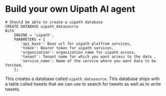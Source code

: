 # Build your own Uipath AI agent

```
# Should be able to create a uipath database
CREATE DATABASE uipath_datasource 
With 
    ENGINE = 'uipath',
    PARAMETERS = {
       'api_base': Base url for uipath platfrom services,
       'token': Bearer token for uipath services,
       'organization': organization name for uipath access,
       'tenant': Tenant name for which you want access to the data ,
       'service_name': Name of the service where you want data to be fetched,
    };
```

This creates a database called `uipath_datasource`. This database ships with a table called tweets that we can use to search for tweets as well as to write tweets.
